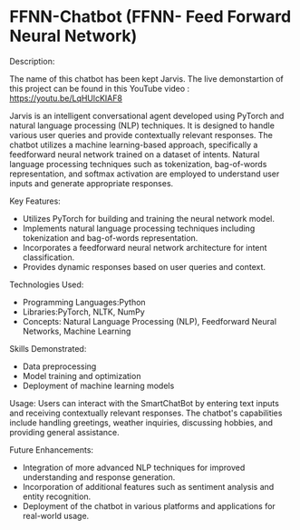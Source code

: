 # FFNN-Chatbot (FFNN- Feed Forward Neural Network)

Description:

The name of this chatbot has been kept Jarvis.
The live demonstartion of this project can be found in this YouTube video : https://youtu.be/LqHUlcKIAF8

Jarvis is an intelligent conversational agent developed using PyTorch and natural language processing (NLP) techniques. It is designed to handle various user queries and provide contextually relevant responses. The chatbot utilizes a machine learning-based approach, specifically a feedforward neural network trained on a dataset of intents. Natural language processing techniques such as tokenization, bag-of-words representation, and softmax activation are employed to understand user inputs and generate appropriate responses.

Key Features:
- Utilizes PyTorch for building and training the neural network model.
- Implements natural language processing techniques including tokenization and bag-of-words representation.
- Incorporates a feedforward neural network architecture for intent classification.
- Provides dynamic responses based on user queries and context.

Technologies Used:
- Programming Languages:Python
- Libraries:PyTorch, NLTK, NumPy
- Concepts: Natural Language Processing (NLP), Feedforward Neural Networks, Machine Learning

Skills Demonstrated:
- Data preprocessing
- Model training and optimization
- Deployment of machine learning models

Usage:
Users can interact with the SmartChatBot by entering text inputs and receiving contextually relevant responses. The chatbot's capabilities include handling greetings, weather inquiries, discussing hobbies, and providing general assistance.

Future Enhancements:
- Integration of more advanced NLP techniques for improved understanding and response generation.
- Incorporation of additional features such as sentiment analysis and entity recognition.
- Deployment of the chatbot in various platforms and applications for real-world usage.
